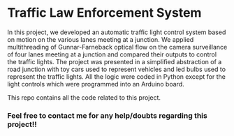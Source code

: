 # Traffic Law Enforcement System

In this project, we developed an automatic traffic light control system based on motion on the various lanes meeting at a junction. We applied multithreading of Gunnar-Farneback optical flow on the camera surveillance of four lanes meeting at a junction and compared their outputs to control the traffic lights. 
The project was presented in a simplified abstraction of a road junction with toy cars used to represent vehicles and led bulbs used to represent the traffic lights. All the logic were coded in Python except for the light controls which were programmed into an Arduino board. <br/>

This repo contains all the code related to this project.

### Feel free to contact me for any help/doubts regarding this project!! ###
